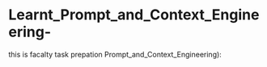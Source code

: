 # Learnt_Prompt_and_Context_Engineering-
this is facalty task prepation Prompt_and_Context_Engineering):
